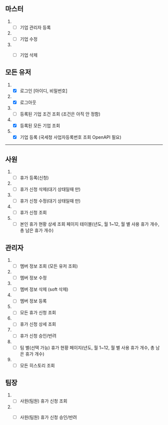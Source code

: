 ## 마스터 
1. - [ ] 기업 관리자 등록
2. - [ ] 기업 수정 
3. - [ ] 기업 삭제 


## 모든 유저 
1. - [x] 로그인 [아이디, 비밀번호]
2. - [x] 로그아웃  
3. - [ ] 등록된 기업 조건 조회 (조건은 아직 안 정함)
4. - [x] 등록된 모든 기업 조회
5. - [x] 기업 등록 (국세청 사업자등록번호 조회 OpenAPI 필요)
-- -- 

## 사원
1. - [ ] 휴가 등록(신청) 
2. - [ ] 휴가 신청 삭제(대기 상태일때 만)
3. - [ ] 휴가 신청 수정(대기 상태일때 만)
4. - [ ] 휴가 신청 조회
5. - [ ] 본인 휴가 현황 상세 조회 페이지 테이블(년도, 월 1~12, 월 별 사용 휴가 개수, 총 남은 휴가 개수) 

## 관리자 
1. - [ ] 멤버 정보 조회 (모든 유저 조회)
2. - [ ] 멤버 정보 수정 
3. - [ ] 멤버 정보 삭제 (soft 삭제)
4. - [ ] 멤버 정보 등록 
5. - [ ] 모든 휴가 신청 조회 
6. - [ ] 휴가 신청 상세 조회
7. - [ ] 휴가 신청 승인/반려
8. - [ ] 팀 별(선택 가능) 휴가 현황 페이지(년도, 월 1~12, 월 별 사용 휴가 개수, 총 남은 휴가 개수)
9. - [ ] 모든 히스토리 조회 

## 팀장
1. - [ ] 사원(팀원) 휴가 신청 조회
2. - [ ] 사원(팀원) 휴가 신청 승인/반려

